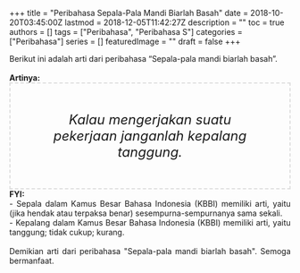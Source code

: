 +++
title = "Peribahasa Sepala-Pala Mandi Biarlah Basah"
date = 2018-10-20T03:45:00Z
lastmod = 2018-12-05T11:42:27Z
description = ""
toc = true
authors = []
tags = ["Peribahasa", "Peribahasa S"]
categories = ["Peribahasa"]
series = []
featuredImage = ""
draft = false
+++

<div dir="ltr" style="text-align: left;" trbidi="on"><div style="text-align: justify;">Berikut ini adalah arti dari peribahasa “Sepala-pala mandi biarlah basah”.</div><br /><div style="text-align: justify;"><b>Artinya:</b></div><div style="border: 2px dashed #ddd; font-size: 24px; height: auto; margin: 0 auto; padding: 50px; text-align: center; width: auto;"><i>Kalau mengerjakan suatu pekerjaan janganlah kepalang tanggung.</i></div><div style="text-align: justify;"><b>FYI:</b><br />- Sepala dalam Kamus Besar Bahasa Indonesia (KBBI) memiliki arti, yaitu (jika hendak atau terpaksa benar) sesempurna-sempurnanya sama sekali.<br />- Kepalang dalam Kamus Besar Bahasa Indonesia (KBBI) memiliki arti, yaitu tanggung; tidak cukup; kurang.<br /><br /></div><div style="text-align: justify;">Demikian arti dari peribahasa "Sepala-pala mandi biarlah basah". Semoga bermanfaat.</div></div>
